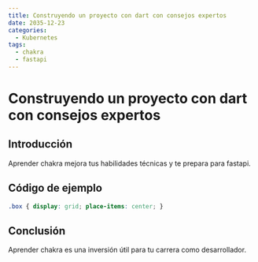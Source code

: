 ```yaml
---
title: Construyendo un proyecto con dart con consejos expertos
date: 2035-12-23
categories:
  - Kubernetes
tags:
  - chakra
  - fastapi
---
```


# Construyendo un proyecto con dart con consejos expertos

## Introducción

Aprender chakra mejora tus habilidades técnicas y te prepara para fastapi.

## Código de ejemplo

```css
.box { display: grid; place-items: center; }
```

## Conclusión

Aprender chakra es una inversión útil para tu carrera como desarrollador.